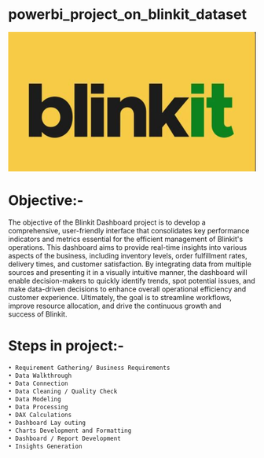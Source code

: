 # powerbi_project_on_blinkit_dataset

![img1](https://github.com/shawakash1992/powerbi_project_on_blinkit_dataset/blob/main/photo%20of%20blinkit.jpg)



# Objective:-
 
  The objective of the Blinkit Dashboard project is to develop a comprehensive, user-friendly interface that consolidates key performance 
  indicators and metrics essential for the efficient management of Blinkit's operations. This dashboard aims to provide real-time insights 
  into various aspects of the business, including inventory levels, order fulfillment rates, delivery times, and customer satisfaction. By 
  integrating data from multiple sources and presenting it in a visually intuitive manner, the dashboard will enable decision-makers to 
  quickly identify trends, spot potential issues, and make data-driven decisions to enhance overall operational efficiency and customer 
  experience. Ultimately, the goal is to streamline workflows, improve resource allocation, and drive the continuous growth and 
  success of Blinkit.


# Steps in project:-

    • Requirement Gathering/ Business Requirements
    • Data Walkthrough
    • Data Connection
    • Data Cleaning / Quality Check
    • Data Modeling
    • Data Processing
    • DAX Calculations
    • Dashboard Lay outing
    • Charts Development and Formatting
    • Dashboard / Report Development
    • Insights Generation

